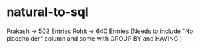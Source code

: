 # natural-to-sql
Prakash -> 502 Entries
Rohit -> 640 Entries (Needs to include "No placeholder" column and some with GROUP BY and HAVING )
